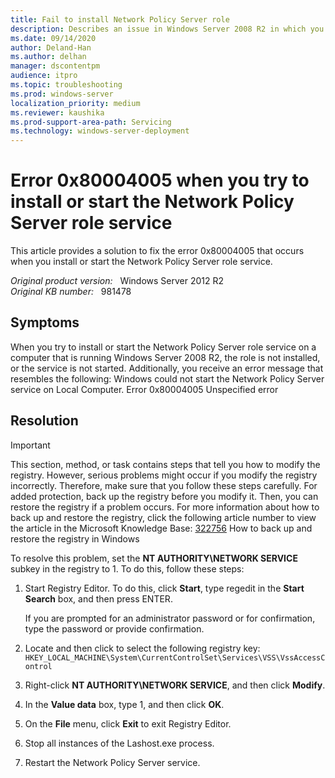```yaml
---
title: Fail to install Network Policy Server role 
description: Describes an issue in Windows Server 2008 R2 in which you cannot install the Network Policy Server role service and in which you cannot start the Network Policy Server service.
ms.date: 09/14/2020
author: Deland-Han
ms.author: delhan
manager: dscontentpm
audience: itpro
ms.topic: troubleshooting
ms.prod: windows-server
localization_priority: medium
ms.reviewer: kaushika
ms.prod-support-area-path: Servicing
ms.technology: windows-server-deployment
---
```

# Error 0x80004005 when you try to install or start the Network Policy Server role service

This article provides a solution to fix the error 0x80004005 that occurs when you install or start the Network Policy Server role service.

_Original product version:_ &nbsp; Windows Server 2012 R2  
_Original KB number:_ &nbsp; 981478

## Symptoms

When you try to install or start the Network Policy Server role service on a computer that is running Windows Server 2008 R2, the role is not installed, or the service is not started. Additionally, you receive an error message that resembles the following: Windows could not start the Network Policy Server service on Local Computer.
Error 0x80004005 Unspecified error

## Resolution

> [!IMPORTANT]
> This section, method, or task contains steps that tell you how to modify the registry. However, serious problems might occur if you modify the registry incorrectly. Therefore, make sure that you follow these steps carefully. For added protection, back up the registry before you modify it. Then, you can restore the registry if a problem occurs. For more information about how to back up and restore the registry, click the following article number to view the article in the Microsoft Knowledge Base: [322756](https://support.microsoft.com/help/322756) How to back up and restore the registry in Windows  

To resolve this problem, set the **NT AUTHORITY\NETWORK SERVICE** subkey in the registry to 1. To do this, follow these steps:

1. Start Registry Editor. To do this, click **Start**, type regedit in the **Start Search** box, and then press ENTER.

    If you are prompted for an administrator password or for confirmation, type the password or provide confirmation.
2. Locate and then click to select the following registry key: `HKEY_LOCAL_MACHINE\System\CurrentControlSet\Services\VSS\VssAccessControl`  

3. Right-click **NT AUTHORITY\NETWORK SERVICE**, and then click **Modify**.
4. In the **Value data** box, type 1, and then click **OK**.
5. On the **File** menu, click **Exit** to exit Registry Editor.
6. Stop all instances of the Lashost.exe process.
7. Restart the Network Policy Server service.
